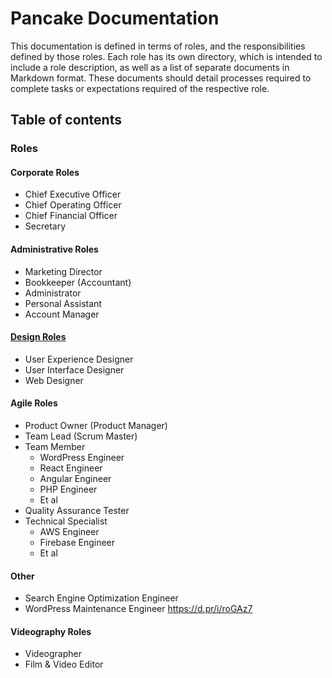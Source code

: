 # Pancake Documentation

This documentation is defined in terms of roles, and the responsibilities defined by those roles. Each role has its own directory, which is intended to include a role description, as well as a list of separate documents in Markdown format. These documents should detail processes required to complete tasks or expectations required of the respective role.

## Table of contents

### Roles

#### Corporate Roles
- Chief Executive Officer
- Chief Operating Officer
- Chief Financial Officer
- Secretary

#### Administrative Roles
- Marketing Director
- Bookkeeper (Accountant)
- Administrator
- Personal Assistant
- Account Manager

#### [Design Roles](https://uxdesign.cc/the-spectrum-of-digital-design-roles-in-2018-3286390a9966)
- User Experience Designer
- User Interface Designer
- Web Designer

#### Agile Roles
- Product Owner (Product Manager)
- Team Lead (Scrum Master)
- Team Member
	- WordPress Engineer
	- React Engineer
	- Angular Engineer
	- PHP Engineer
	- Et al
- Quality Assurance Tester
- Technical Specialist
	- AWS Engineer
	- Firebase Engineer
	- Et al

#### Other
- Search Engine Optimization Engineer
- WordPress Maintenance Engineer
 https://d.pr/i/roGAz7
 
#### Videography Roles
- Videographer
- Film & Video Editor


